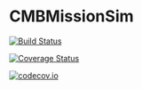 # CMBMissionSim

[![Build Status](https://travis-ci.org/ziotom78/CMBMissionSim.jl.svg?branch=master)](https://travis-ci.org/ziotom78/CMBMissionSim.jl)

[![Coverage Status](https://coveralls.io/repos/ziotom78/CMBMissionSim.jl/badge.svg?branch=master&service=github)](https://coveralls.io/github/ziotom78/CMBMissionSim.jl?branch=master)

[![codecov.io](http://codecov.io/github/ziotom78/CMBMissionSim.jl/coverage.svg?branch=master)](http://codecov.io/github/ziotom78/CMBMissionSim.jl?branch=master)
